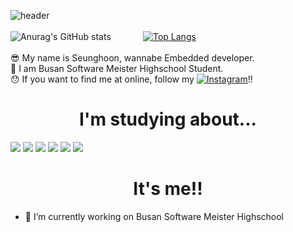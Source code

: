 

![header](https://capsule-render.vercel.app/api?type=soft&color=F9BAFD&height=250&section=header&text=Hi%20There😊&fontSize=70)<br><br>
![Anurag's GitHub stats](https://github-readme-stats.vercel.app/api?username=SeunghoonSeunghoon&show_icons=true&theme=radical)&nbsp;&nbsp;&nbsp;&nbsp;&nbsp;&nbsp;&nbsp;&nbsp;&nbsp;&nbsp;&nbsp;&nbsp;
[![Top Langs](https://github-readme-stats.vercel.app/api/top-langs/?username=SeunghoonSeunghoon)](https://github.com/anuraghazra/github-readme-stats)<br><br>
😎 My name is Seunghoon, wannabe Embedded developer.<br>
🤩 I am Busan Software Meister Highschool Student.<br>
😯 If you want to find me at online, follow my [![Instagram](https://img.shields.io/badge/Instagram-FD7CEC?style=flat-square&logo=Instagram&logoColor=black)](https://www.instagram.com/k.s.hoon_0328/)!!

<h1 style=text-align:center>I'm studying about...</h1>
 <img src="https://img.shields.io/badge/C-7?style=flat-square&logo=c&logoColor=white">
 <img src="https://img.shields.io/badge/JavaScript-F7DF1E?style=flat-square&logo=JavaScript&logoColor=black">
 <img src="https://img.shields.io/badge/HTML-F0903C?style=flat-square&logo=HTML5&logoColor=black">
 <img src="https://img.shields.io/badge/CSS-5087F5?style=flat-square&logo=CSS3&logoColor=black">
 <img src="https://img.shields.io/badge/node.JS-16C656?style=flat-square&logo=node.JS&logoColor=black">
 <img src="https://img.shields.io/badge/Python-A5BDFF?style=flat-square&logo=python&logoColor=black"> 
 <h1 style="text-align:center">It's me!!</h1>
 
 


- 🔭 I’m currently working on Busan Software Meister Highschool

